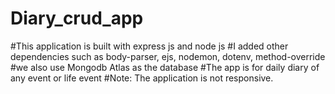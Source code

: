 # Diary_crud_app
#This application is built with express js and node js
#I added other dependencies such as body-parser, ejs, nodemon, dotenv, method-override 
#we also use Mongodb Atlas as the database
#The app is for daily diary of any event or life event
#Note: The application is not responsive.
